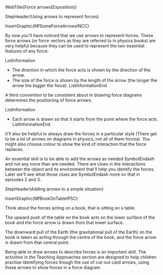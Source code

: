 WebTitle{Force arrows(Exposition)}

StepHeader{Using arrows to represent forces}

InsertGraphic{MfSomeForceArrowsINCC}

By now you&apos;ll have noticed that we use arrows to represent forces. These force arrows (or force vectors as they are referred to in physics books) are very helpful because they can be used to represent the two essential features of any force:

ListInformation
- The direction in which the force acts is shown by the direction of the arrow.
- The size of the force is shown by the length of the arrow (the longer the arrow the bigger the force).
ListInformationEnd

A third convention to be consistent about in drawing force diagrams determines the positioning of force arrows:

ListInformation
- Each arrow is drawn so that it starts from the point where the force acts.
ListInformationEnd

It&apos;ll also be helpful to always draw the forces in a particular style (There get to be a lot of arrows on diagrams in physics, not all of them forces). You might also choose colour to show the kind of interaction that the force replaces.

An essential skill is to be able to add the arrows as needed SymbolEndash and not any more than are needed. There are clues in the interactions between the object and its environment that&apos;ll help you identify the forces. Later we&apos;ll see what those clues are SymbolEndash more on that in episodes 2 and 3.

StepHeader{Adding arrows to a simple situation}

InsertGraphic{MfBookOnTableIPSC}

Think about the forces acting on a book, that is sitting on a table.

The upward push of the table on the book acts on the lower surface of the book and the force arrow is drawn from that lower surface.

The downward pull of the Earth (the gravitational pull of the Earth) on the book is taken as acting through the centre of the book, and the force arrow is drawn from that central point.

Being able to draw arrows to describe forces is an important skill. The activities in the Teaching Approaches section are designed to help children practise identifying forces though the use of cut-out card arrows, using these arrows to show forces in a force diagram.

